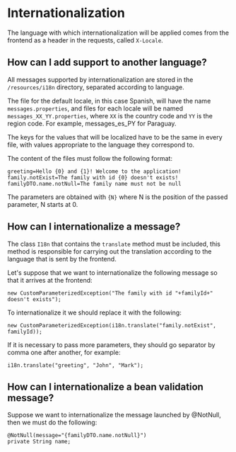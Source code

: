 # Internationalization

The language with which internationalization will be applied comes from the frontend as a header in the requests, called `X-Locale`.


## How can I add support to another language?

All messages supported by internationalization are stored in the `/resources/i18n` directory, separated according to language.

The file for the default locale, in this case Spanish, will have the name `messages.properties`, and files for each locale will be named `messages_XX_YY.properties`, where `XX` is the country code and `YY` is the region code. For example, messages_es_PY for Paraguay.

The keys for the values that will be localized have to be the same in every file, with values appropriate to the language they correspond to. 


The content of the files must follow the following format:

```
greeting=Hello {0} and {1}! Welcome to the application!
family.notExist=The family with id {0} doesn't exists!
familyDTO.name.notNull=The family name must not be null
```

The parameters are obtained with `{N}` where N is the position of the passed parameter, N starts at 0.


## How can I internationalize a message?

The class `I18n` that contains the `translate` method must be included, this method is responsible for carrying out the translation according to the language that is sent by the frontend.

Let's suppose that we want to internationalize the following message so that it arrives at the frontend:

```
new CustomParameterizedException("The family with id "+familyId+" doesn't exists");
```

To internationalize it we should replace it with the following:

```
new CustomParameterizedException(i18n.translate("family.notExist", familyId));
```

If it is necessary to pass more parameters, they should go separator by comma one after another, for example:

```
i18n.translate("greeting", "John", "Mark");
```

## How can I internationalize a bean validation message?

Suppose we want to internationalize the message launched by @NotNull, then we must do the following:

```
@NotNull(message="{familyDTO.name.notNull}")
private String name;
```